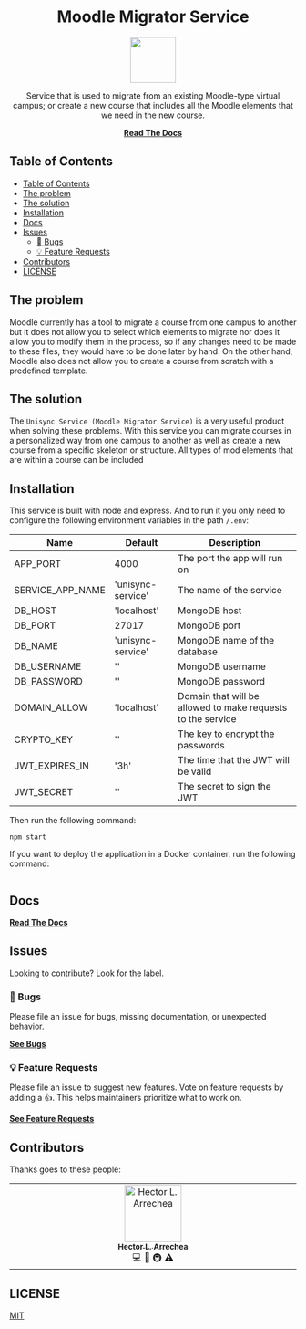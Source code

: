 <div align="center">
<h1>Moodle Migrator Service</h1>

<a href="https://iconos8.es/icons/set/moodle">
  <img
    height="80"
    width="80"
    src="https://geografiaehistoria.ucm.es/file/moodle-icon/?ver"
  />
</a>

<p>
Service that is used to migrate from an existing Moodle-type virtual campus; or create a new course that includes all the Moodle elements that we need in the new course.
</p>


[**Read The Docs**](https://docs.moodle.org/402/en/Main_page)
</div>

## Table of Contents

<!-- DON'T EDIT THIS SECTION -->

- [Table of Contents](#table-of-contents)
- [The problem](#the-problem)
- [The solution](#the-solution)
- [Installation](#installation)
- [Docs](#docs)
- [Issues](#issues)
  - [🐛 Bugs](#-bugs)
  - [💡 Feature Requests](#-feature-requests)
- [Contributors](#contributors)
- [LICENSE](#license)

## The problem

Moodle currently has a tool to migrate a course from one campus to another but it does not allow you to select which elements to migrate nor does it allow you to modify them in the process, so if any changes need to be made to these files, they would have to be done later by hand. On the other hand, Moodle also does not allow you to create a course from scratch with a predefined template.

## The solution

The `Unisync Service (Moodle Migrator Service)` is a very useful product when solving these problems. With this service you can migrate courses in a personalized way from one campus to another as well as create a new course from a specific skeleton or structure.
All types of mod elements that are within a course can be included

## Installation

This service is built with node and express. And to run it you only need to configure the following environment variables in the path `/.env`:

<div align="center">

Name              | Default           | Description
------------------|-------------------|------------
APP_PORT          | 4000              | The port the app will run on
SERVICE_APP_NAME  | 'unisync-service' | The name of the service
DB_HOST           | 'localhost'       | MongoDB host
DB_PORT           | 27017             | MongoDB port
DB_NAME           | 'unisync-service' | MongoDB name of the database
DB_USERNAME       | ''                | MongoDB username
DB_PASSWORD       | ''                | MongoDB password
DOMAIN_ALLOW      | 'localhost'       | Domain that will be allowed to make requests to the service
CRYPTO_KEY        | ''                | The key to encrypt the passwords
JWT_EXPIRES_IN    | '3h'              | The time that the JWT will be valid
JWT_SECRET        | ''                | The secret to sign the JWT

</div>

Then run the following command:
```
npm start
```
If you want to deploy the application in a Docker container, run the following command:
```
```

## Docs

[**Read The Docs**](https://docs.moodle.org/402/en/Main_page)

## Issues

Looking to contribute? Look for the label.

### 🐛 Bugs

Please file an issue for bugs, missing documentation, or unexpected behavior.

[**See Bugs**](https://github.com/didactika/unisync-service/issues)

### 💡 Feature Requests

Please file an issue to suggest new features. Vote on feature requests by adding
a 👍. This helps maintainers prioritize what to work on.

[**See Feature Requests**](https://github.com/didactika/unisync-service/issues)

## Contributors

Thanks goes to these people:

<!-- Do not remove or modify this section -->
<table>
  <tbody>
    <tr>
      <td align="center" valign="top" width="14.28%"><a href="https://github.com/hector-ae21"><img src="https://avatars.githubusercontent.com/u/87265357?v=4" width="100px;" alt="Hector L. Arrechea"/><br /><sub><b>Hector L. Arrechea</b></sub></a><br /><a title="Code">💻</a> <a title="Documentation">📖</a> <a title="Infrastructure (Hosting, Build-Tools, etc)">🚇</a> <a title="Tests">⚠️</a></td>
    </tr>
  </tbody>
</table>

<!-- ALL-CONTRIBUTORS-LIST:END -->


## LICENSE

[MIT](LICENSE)
